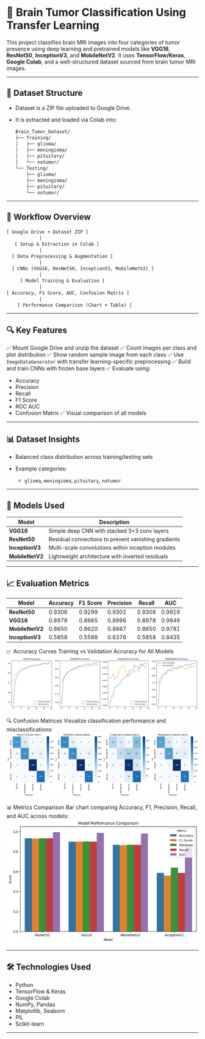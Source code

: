 


# 🧠 Brain Tumor Classification Using Transfer Learning

This project classifies brain MRI images into four categories of tumor presence using deep learning and pretrained models like **VGG16**, **ResNet50**, **InceptionV3**, and **MobileNetV2**. It uses **TensorFlow/Keras**, **Google Colab**, and a well-structured dataset sourced from brain tumor MRI images.

---

## 📁 Dataset Structure

* Dataset is a ZIP file uploaded to Google Drive.
* It is extracted and loaded via Colab into:

  ```
  Brain_Tumor_Dataset/
  ├── Training/
  │   ├── glioma/
  │   ├── meningioma/
  │   ├── pituitary/
  │   └── notumor/
  └── Testing/
      ├── glioma/
      ├── meningioma/
      ├── pituitary/
      └── notumor/
  ```

---

## 🧪 Workflow Overview

```
[ Google Drive + Dataset ZIP ]
            |
   [ Setup & Extraction in Colab ]
            |
  [ Data Preprocessing & Augmentation ]
            |
  [ CNNs (VGG16, ResNet50, InceptionV3, MobileNetV2) ]
            |
     [ Model Training & Evaluation ]
            |
[ Accuracy, F1 Score, AUC, Confusion Matrix ]
            |
    [ Performance Comparison (Chart + Table) ]
```

---

## 🔍 Key Features

✅ Mount Google Drive and unzip the dataset
✅ Count images per class and plot distribution
✅ Show random sample image from each class
✅ Use `ImageDataGenerator` with transfer learning-specific preprocessing
✅ Build and train CNNs with frozen base layers
✅ Evaluate using:

* Accuracy
* Precision
* Recall
* F1 Score
* ROC AUC
* Confusion Matrix
  ✅ Visual comparison of all models

---

## 📊 Dataset Insights

* Balanced class distribution across training/testing sets
* Example categories:

  * `glioma`, `meningioma`, `pituitary`, `notumor`



---

## 🧠 Models Used

| Model           | Description                                         |
| --------------- | --------------------------------------------------- |
| **VGG16**       | Simple deep CNN with stacked 3×3 conv layers        |
| **ResNet50**    | Residual connections to prevent vanishing gradients |
| **InceptionV3** | Multi-scale convolutions within inception modules   |
| **MobileNetV2** | Lightweight architecture with inverted residuals    |

---





## 📈 Evaluation Metrics

| Model           | Accuracy | F1 Score | Precision | Recall | AUC    |
| --------------- | -------- | -------- | --------- | ------ | ------ |
| **ResNet50**    | 0.9306   | 0.9299   | 0.9302    | 0.9306 | 0.9919 |
| **VGG16**       | 0.8978   | 0.8965   | 0.8996    | 0.8978 | 0.9849 |
| **MobileNetV2** | 0.8650   | 0.8620   | 0.8667    | 0.8650 | 0.9781 |
| **InceptionV3** | 0.5858   | 0.5588   | 0.6376    | 0.5858 | 0.8435 |


📈 Accuracy Curves
Training vs Validation Accuracy for All Models
![Accuracy_Curves](assets/Accuracy.png)

🔍 Confusion Matrices
Visualize classification performance and misclassifications:
![Confusion_Matrices](assets/ConfusionMatrices.png)

📊 Metrics Comparison
Bar chart comparing Accuracy, F1, Precision, Recall, and AUC across models:
![Metrics_Comparison](assets/MetricsComparison.png)

---

## 🛠 Technologies Used

* Python
* TensorFlow & Keras
* Google Colab
* NumPy, Pandas
* Matplotlib, Seaborn
* PIL
* Scikit-learn

---

